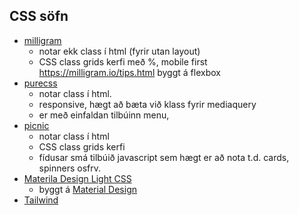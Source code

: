 ## CSS söfn

- [milligram](https://milligram.io/) 
   - notar ekk class í html (fyrir utan layout) 
   - CSS class grids kerfi með %, mobile first https://milligram.io/tips.html byggt á flexbox
- [purecss](https://purecss.io/)
   - notar class í html. 
   - responsive, hægt að bæta við klass fyrir mediaquery
   - er með einfaldan tilbúinn menu, 
- [picnic](https://picnicss.com/documentation)
   - notar class í html
   - CSS class grids kerfi
   - fídusar smá tilbúið javascript sem hægt er að nota t.d. cards, spinners osfrv.
- [Materila Design Light CSS](https://getmdl.io/index.html)
   - byggt á [Material Design](https://material.io/)
- [Tailwind](https://tailwindcss.com/) 
    
 
